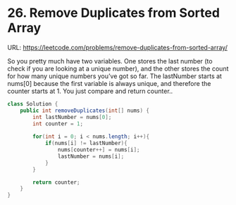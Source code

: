 # 26. Remove Duplicates from Sorted Array

URL: https://leetcode.com/problems/remove-duplicates-from-sorted-array/

So you pretty much have two variables. One stores the last number (to check if you are looking at a unique number), and the other stores the count for how many unique numbers you’ve got so far. The lastNumber starts at nums[0] because the first variable is always unique, and therefore the counter starts at 1. You just compare and return counter..

```java
class Solution {
    public int removeDuplicates(int[] nums) {
        int lastNumber = nums[0];
        int counter = 1;
        
        for(int i = 0; i < nums.length; i++){
            if(nums[i] != lastNumber){
                nums[counter++] = nums[i];
                lastNumber = nums[i];
            }
        }

        return counter;
    }
}
```